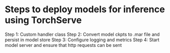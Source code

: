 Steps to deploy models for inference using TorchServe
============================================================

Step 1: Custom handler class
Step 2: Convert model ckpts to .mar file and persist in model store
Step 3: Configure logging and metrics
Step 4: Start model server and ensure that http requests can be sent
